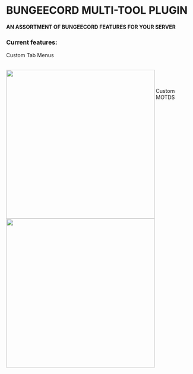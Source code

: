 # BUNGEECORD MULTI-TOOL PLUGIN
**AN ASSORTMENT OF BUNGEECORD FEATURES FOR YOUR SERVER**

### Current features:
Custom Tab Menus

<br>
<img align="left" width="400px" src="https://i.imgur.com/QeWxkl5.png">
<br><br>

Custom MOTDS

<br>
<img align="left" width="400px" src="https://i.imgur.com/jo0lj71.png">
<br><br>

